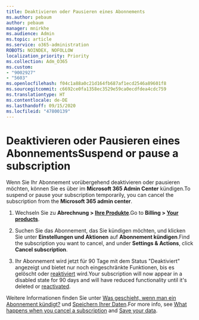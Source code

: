 ```yaml
---
title: Deaktivieren oder Pausieren eines Abonnements
ms.author: pebaum
author: pebaum
manager: mnirkhe
ms.audience: Admin
ms.topic: article
ms.service: o365-administration
ROBOTS: NOINDEX, NOFOLLOW
localization_priority: Priority
ms.collection: Adm_O365
ms.custom:
- "9002927"
- "5603"
ms.openlocfilehash: f04c1a88a0c21d164fb687af1ecd2546a89601f8
ms.sourcegitcommit: c6692ce0fa1358ec3529e59ca0ecdfdea4cdc759
ms.translationtype: HT
ms.contentlocale: de-DE
ms.lasthandoff: 09/15/2020
ms.locfileid: "47800139"
---
```

# <a name="suspend-or-pause-a-subscription"></a><span data-ttu-id="b6085-102">Deaktivieren oder Pausieren eines Abonnements</span><span class="sxs-lookup"><span data-stu-id="b6085-102">Suspend or pause a subscription</span></span>

<span data-ttu-id="b6085-103">Wenn Sie Ihr Abonnement vorübergehend deaktivieren oder pausieren möchten, können Sie es über im **Microsoft 365 Admin Center** kündigen.</span><span class="sxs-lookup"><span data-stu-id="b6085-103">To suspend or pause your subscription temporarily, you can cancel the subscription from the **Microsoft 365 admin center**.</span></span>

1. <span data-ttu-id="b6085-104">Wechseln Sie zu **Abrechnung > [Ihre Produkte](https://go.microsoft.com/fwlink/p/?linkid=842054)**.</span><span class="sxs-lookup"><span data-stu-id="b6085-104">Go to **Billing > [Your products](https://go.microsoft.com/fwlink/p/?linkid=842054)**.</span></span>

2. <span data-ttu-id="b6085-105">Suchen Sie das Abonnement, das Sie kündigen möchten, und klicken Sie unter **Einstellungen und Aktionen** auf **Abonnement kündigen**.</span><span class="sxs-lookup"><span data-stu-id="b6085-105">Find the subscription you want to cancel, and under **Settings & Actions**, click **Cancel subscription**.</span></span>

3. <span data-ttu-id="b6085-106">Ihr Abonnement wird jetzt für 90 Tage mit dem Status "Deaktiviert" angezeigt und bietet nur noch eingeschränkte Funktionen, bis es gelöscht oder [reaktiviert](https://docs.microsoft.com/microsoft-365/commerce/subscriptions/reactivate-your-subscription?view=o365-worldwide) wird.</span><span class="sxs-lookup"><span data-stu-id="b6085-106">Your subscription will now appear in a disabled state for 90 days and will have reduced functionality until it's deleted or [reactivated](https://docs.microsoft.com/microsoft-365/commerce/subscriptions/reactivate-your-subscription?view=o365-worldwide).</span></span>

<span data-ttu-id="b6085-107">Weitere Informationen finden Sie unter [Was geschieht, wenn man ein Abonnement kündigt?](https://docs.microsoft.com/microsoft-365/commerce/subscriptions/cancel-your-subscription?view=o365-worldwide#what-happens-when-you-cancel-a-subscription) und [Speichern Ihrer Daten](https://go.microsoft.com/fwlink/p/?linkid=842054).</span><span class="sxs-lookup"><span data-stu-id="b6085-107">For more info, see [What happens when you cancel a subscription](https://docs.microsoft.com/microsoft-365/commerce/subscriptions/cancel-your-subscription?view=o365-worldwide#what-happens-when-you-cancel-a-subscription) and [Save your data](https://go.microsoft.com/fwlink/p/?linkid=842054).</span></span>
